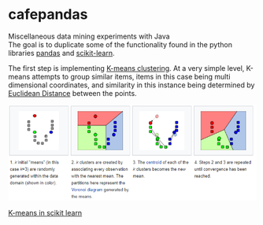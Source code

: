 # cafepandas
Miscellaneous data mining experiments with Java\
The goal is to duplicate some of the functionality found in the python libraries [pandas](https://pandas.pydata.org/) and [scikit-learn](https://scikit-learn.org/stable/index.html).

The first step is implementing [K-means clustering](https://en.wikipedia.org/wiki/K-means_clustering). At a very simple level, K-means attempts to group similar items, items in this case being multi dimensional coordinates, and similarity in this instance being determined by [Euclidean Distance](https://people.revoledu.com/kardi/tutorial/Similarity/EuclideanDistance.html "Euclidean Distance Explained") between the points.


![K-means process steps](public/images/WikiDiagram.PNG?raw=true "https://en.wikipedia.org/wiki/K-means_clustering")



[K-means in scikit learn](https://scikit-learn.org/stable/modules/generated/sklearn.cluster.KMeans.html, "sklearn.cluster.KMeans")

